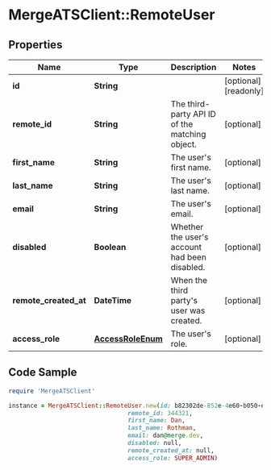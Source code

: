 # MergeATSClient::RemoteUser

## Properties

Name | Type | Description | Notes
------------ | ------------- | ------------- | -------------
**id** | **String** |  | [optional] [readonly] 
**remote_id** | **String** | The third-party API ID of the matching object. | [optional] 
**first_name** | **String** | The user&#39;s first name. | [optional] 
**last_name** | **String** | The user&#39;s last name. | [optional] 
**email** | **String** | The user&#39;s email. | [optional] 
**disabled** | **Boolean** | Whether the user&#39;s account had been disabled. | [optional] 
**remote_created_at** | **DateTime** | When the third party&#39;s user was created. | [optional] 
**access_role** | [**AccessRoleEnum**](AccessRoleEnum.md) | The user&#39;s role. | [optional] 

## Code Sample

```ruby
require 'MergeATSClient'

instance = MergeATSClient::RemoteUser.new(id: b82302de-852e-4e60-b050-edf9da3b7c02,
                                 remote_id: 344321,
                                 first_name: Dan,
                                 last_name: Rothman,
                                 email: dan@merge.dev,
                                 disabled: null,
                                 remote_created_at: null,
                                 access_role: SUPER_ADMIN)
```


